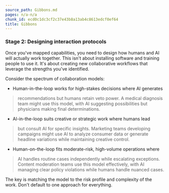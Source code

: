 ```yaml
---
source_path: Gibbons.md
pages: n/a-n/a
chunk_id: ecd0c1dc3cf2c37e43b8a13ab4c8613edcf0ef64
title: Gibbons
---
```

### **Stage 2: Designing interaction protocols**

Once you\'ve mapped capabilities, you need to design how humans and AI
will actually work together. This isn\'t about installing software and
training people to use it. It\'s about creating new collaborative
workflows that leverage the strengths you\'ve identified.

Consider the spectrum of collaboration models:

- Human-in-the-loop works for high-stakes decisions where AI generates
 > recommendations but humans retain veto power. A medical diagnosis
 > team might use this model, with AI suggesting possibilities but
 > physicians making final determinations.

- AI-in-the-loop suits creative or strategic work where humans lead
 > but consult AI for specific insights. Marketing teams developing
 > campaigns might use AI to analyze consumer data or generate
 > headline variations while maintaining creative control.

- Human-on-the-loop fits moderate-risk, high-volume operations where
 > AI handles routine cases independently while escalating
 > exceptions. Content moderation teams use this model effectively,
 > with AI managing clear policy violations while humans handle
 > nuanced cases.

The key is matching the model to the risk profile and complexity of the
work. Don\'t default to one approach for everything.
